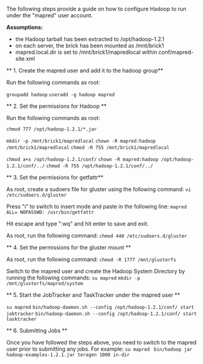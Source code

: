 The following steps provide a guide on how to configure Hadoop to run under the "mapred" user account. 

**Assumptions:**

*  the Hadoop tarball has been extracted to /opt/hadoop-1.2.1
*  on each server, the brick has been mounted as /mnt/brick1
*  mapred.local.dir is set to /mnt/brick1/mapredlocal within conf/mapred-site.xml

** 1. Create the mapred user and add it to the hadoop group**

Run the following commands as root:

`groupadd hadoop`
`useradd -g hadoop mapred`

** 2. Set the permissions for Hadoop **

Run the following commands as root:

`chmod 777 /opt/hadoop-1.2.1/*.jar`

`mkdir -p /mnt/brick1/mapredlocal`
`chown -R mapred:hadoop /mnt/brick1/mapredlocal`
`chmod -R 755 /mnt/brick1/mapredlocal`

`chmod a+x /opt/hadoop-1.2.1/conf/`
`chown -R mapred:hadoop /opt/hadoop-1.2.1/conf/../`
`chmod -R 755 /opt/hadoop-1.2.1/conf/../`

** 3. Set the permissions for getfattr**

As root, create a sudoers file for gluster using the following command:
`vi /etc/sudoers.d/gluster`

Press "i" to switch to insert mode and paste in the following line:
`mapred ALL= NOPASSWD: /usr/bin/getfattr`

Hit escape and type ":wq" and hit enter to save and exit. 

As root, run the following command:
`chmod 440 /etc/sudoers.d/gluster`

** 4. Set the permissions for the gluster mount **

As root, run the following command:
`chmod -R 1777 /mnt/glusterfs`

Switch to the mapred user and create the Hadoop System Directory by running the following commands:
`su mapred`
`mkdir -p /mnt/glusterfs/mapred/system`

** 5. Start the JobTracker and TaskTracker under the mapred user **

`su mapred`
`bin/hadoop-daemon.sh --config /opt/hadoop-1.2.1/conf/ start jobtracker`
`bin/hadoop-daemon.sh --config /opt/hadoop-1.2.1/conf/ start tasktracker`

** 6. Submitting Jobs **

Once you have followed the steps above, you need to switch to the mapred user prior to submitting any jobs. For example:
 `su mapred` 
` bin/hadoop jar hadoop-examples-1.2.1.jar teragen 1000 in-dir`